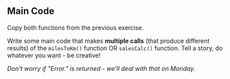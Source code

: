 ## Main Code

Copy both functions from the previous exercise.

Write some main code that makes **multiple calls** (that produce different results) of the `milesToKm()` function OR `salesCalc()` function.  Tell a story, do whatever you want - be creative!

*Don't worry if "Error." is returned - we'll deal with that on Monday.*
